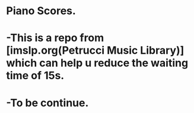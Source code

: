 # Piano Scores.
# -This is a repo from [imslp.org(Petrucci Music Library)] which can help u reduce the waiting time of 15s.
# -To be continue.
